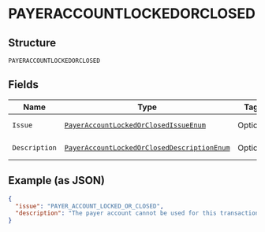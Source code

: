 
# PAYERACCOUNTLOCKEDORCLOSED

## Structure

`PAYERACCOUNTLOCKEDORCLOSED`

## Fields

| Name | Type | Tags | Description | Getter | Setter |
|  --- | --- | --- | --- | --- | --- |
| `Issue` | [`PayerAccountLockedOrClosedIssueEnum`](../../doc/models/payer-account-locked-or-closed-issue-enum.md) | Optional | - | PayerAccountLockedOrClosedIssueEnum getIssue() | setIssue(PayerAccountLockedOrClosedIssueEnum issue) |
| `Description` | [`PayerAccountLockedOrClosedDescriptionEnum`](../../doc/models/payer-account-locked-or-closed-description-enum.md) | Optional | - | PayerAccountLockedOrClosedDescriptionEnum getDescription() | setDescription(PayerAccountLockedOrClosedDescriptionEnum description) |

## Example (as JSON)

```json
{
  "issue": "PAYER_ACCOUNT_LOCKED_OR_CLOSED",
  "description": "The payer account cannot be used for this transaction."
}
```

